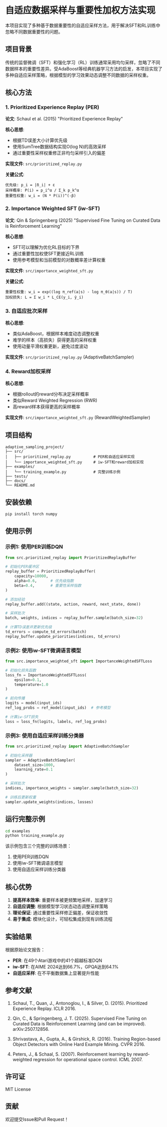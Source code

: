 # 自适应数据采样与重要性加权方法实现

本项目实现了多种基于数据重要性的自适应采样方法，用于解决SFT和RL训练中忽略不同数据重要性的问题。

## 项目背景

传统的监督微调（SFT）和强化学习（RL）训练通常采用均匀采样，忽略了不同数据样本的重要性差异。受AdaBoost等经典机器学习方法的启发，本项目实现了多种自适应采样策略，根据模型的学习效果动态调整不同数据的采样权重。

## 核心方法

### 1. Prioritized Experience Replay (PER)

**论文**: Schaul et al. (2015) "Prioritized Experience Replay"

**核心思想**:
- 根据TD误差大小计算优先级
- 使用SumTree数据结构实现O(log N)的高效采样
- 通过重要性采样权重修正非均匀采样引入的偏差

**实现文件**: `src/prioritized_replay.py`

**关键公式**:
```
优先级: p_i = |δ_i| + ε
采样概率: P(i) = p_i^α / Σ_k p_k^α
重要性权重: w_i = (N * P(i))^(-β)
```

### 2. Importance Weighted SFT (iw-SFT)

**论文**: Qin & Springenberg (2025) "Supervised Fine Tuning on Curated Data is Reinforcement Learning"

**核心思想**:
- SFT可以理解为优化RL目标的下界
- 通过重要性加权使SFT更接近RL训练
- 使用参考模型和当前模型的对数概率差计算权重

**实现文件**: `src/importance_weighted_sft.py`

**关键公式**:
```
重要性权重: w_i = exp((log π_ref(a|s) - log π_θ(a|s)) / T)
加权损失: L = Σ w_i * L_CE(y_i, ŷ_i)
```

### 3. 自适应批次采样

**核心思想**:
- 类似AdaBoost，根据样本难度动态调整权重
- 难学的样本（高损失）获得更高的采样权重
- 使用动量平滑权重更新，避免过度波动

**实现文件**: `src/prioritized_replay.py` (AdaptiveBatchSampler)

### 4. Reward加权采样

**核心思想**:
- 根据rollout的reward分布决定采样概率
- 类似Reward Weighted Regression (RWR)
- 高reward样本获得更高的采样概率

**实现文件**: `src/importance_weighted_sft.py` (RewardWeightedSampler)

## 项目结构

```
adaptive_sampling_project/
├── src/
│   ├── prioritized_replay.py          # PER和自适应采样实现
│   └── importance_weighted_sft.py     # iw-SFT和reward加权实现
├── examples/
│   └── training_example.py            # 完整训练示例
├── tests/
├── docs/
└── README.md
```

## 安装依赖

```bash
pip install torch numpy
```

## 使用示例

### 示例1: 使用PER训练DQN

```python
from src.prioritized_replay import PrioritizedReplayBuffer

# 初始化PER缓冲区
replay_buffer = PrioritizedReplayBuffer(
    capacity=10000,
    alpha=0.6,      # 优先级指数
    beta=0.4,       # 重要性采样指数
)

# 添加经验
replay_buffer.add((state, action, reward, next_state, done))

# 采样批次
batch, weights, indices = replay_buffer.sample(batch_size=32)

# 计算TD误差并更新优先级
td_errors = compute_td_errors(batch)
replay_buffer.update_priorities(indices, td_errors)
```

### 示例2: 使用iw-SFT微调语言模型

```python
from src.importance_weighted_sft import ImportanceWeightedSFTLoss

# 初始化损失函数
loss_fn = ImportanceWeightedSFTLoss(
    epsilon=0.1,
    temperature=1.0
)

# 前向传播
logits = model(input_ids)
ref_log_probs = ref_model(input_ids)  # 参考模型

# 计算iw-SFT损失
loss = loss_fn(logits, labels, ref_log_probs)
```

### 示例3: 使用自适应采样训练分类器

```python
from src.prioritized_replay import AdaptiveBatchSampler

# 初始化采样器
sampler = AdaptiveBatchSampler(
    dataset_size=1000,
    learning_rate=0.1
)

# 采样批次
indices, importance_weights = sampler.sample(batch_size=32)

# 训练后更新权重
sampler.update_weights(indices, losses)
```

## 运行完整示例

```bash
cd examples
python training_example.py
```

该示例包含三个完整的训练场景：
1. 使用PER训练DQN
2. 使用iw-SFT微调语言模型
3. 使用自适应采样训练分类器

## 核心优势

1. **提高样本效率**: 重要样本被更频繁地采样，加速学习
2. **自适应调整**: 根据模型学习状态动态调整采样策略
3. **理论保证**: 通过重要性采样修正偏差，保证收敛性
4. **易于集成**: 模块化设计，可轻松集成到现有训练流程

## 实验结果

根据原始论文报告：

- **PER**: 在49个Atari游戏中的41个超越标准DQN
- **iw-SFT**: 在AIME 2024达到66.7%，GPQA达到64.1%
- **自适应采样**: 在不平衡数据集上显著提升性能

## 参考文献

1. Schaul, T., Quan, J., Antonoglou, I., & Silver, D. (2015). Prioritized Experience Replay. ICLR 2016.

2. Qin, C., & Springenberg, J. T. (2025). Supervised Fine Tuning on Curated Data is Reinforcement Learning (and can be improved). arXiv:2507.12856.

3. Shrivastava, A., Gupta, A., & Girshick, R. (2016). Training Region-based Object Detectors with Online Hard Example Mining. CVPR 2016.

4. Peters, J., & Schaal, S. (2007). Reinforcement learning by reward-weighted regression for operational space control. ICML 2007.

## 许可证

MIT License

## 贡献

欢迎提交Issue和Pull Request！

